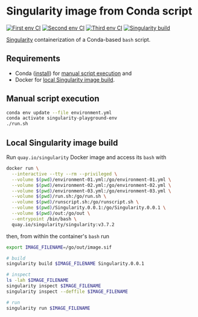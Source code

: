 # Singularity image from Conda script

[![First env CI](https://github.com/horothesun/singularity-playground/actions/workflows/first-env-ci-linux.yml/badge.svg)](https://github.com/horothesun/singularity-playground/actions/workflows/first-env-ci-linux.yml)
[![Second env CI](https://github.com/horothesun/singularity-playground/actions/workflows/second-env-ci-linux.yml/badge.svg)](https://github.com/horothesun/singularity-playground/actions/workflows/second-env-ci-linux.yml)
[![Third env CI](https://github.com/horothesun/singularity-playground/actions/workflows/third-env-ci-linux.yml/badge.svg)](https://github.com/horothesun/singularity-playground/actions/workflows/third-env-ci-linux.yml)
[![Singularity build](https://github.com/horothesun/singularity-playground/actions/workflows/singularity-build.yml/badge.svg)](https://github.com/horothesun/singularity-playground/actions/workflows/singularity-build.yml)

[Singularity](https://singularity.lbl.gov/) containerization of a Conda-based `bash` script.

## Requirements

- Conda ([install](https://docs.conda.io/projects/conda/en/latest/user-guide/install/index.html)) for [manual script execution](#manual-script-execution) and
- Docker for [local Singularity image build](#local-singularity-image-build).

## <a name="manual-script-execution"></a> Manual script execution

```bash
conda env update --file environment.yml
conda activate singularity-playground-env
./run.sh
```

## <a name="local-singularity-image-build"></a> Local Singularity image build

Run `quay.io/singularity` Docker image and access its `bash` with

```bash
docker run \
  --interactive --tty --rm --privileged \
  --volume $(pwd)/environment-01.yml:/go/environment-01.yml \
  --volume $(pwd)/environment-02.yml:/go/environment-02.yml \
  --volume $(pwd)/environment-03.yml:/go/environment-03.yml \
  --volume $(pwd)/run.sh:/go/run.sh \
  --volume $(pwd)/runscript.sh:/go/runscript.sh \
  --volume $(pwd)/Singularity.0.0.1:/go/Singularity.0.0.1 \
  --volume $(pwd)/out:/go/out \
  --entrypoint /bin/bash \
  quay.io/singularity/singularity:v3.7.2
```

then, from within the container's `bash` run

```bash
export IMAGE_FILENAME=/go/out/image.sif

# build
singularity build $IMAGE_FILENAME Singularity.0.0.1

# inspect
ls -lah $IMAGE_FILENAME
singularity inspect $IMAGE_FILENAME
singularity inspect --deffile $IMAGE_FILENAME

# run
singularity run $IMAGE_FILENAME
```
